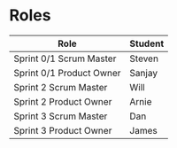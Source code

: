 # Roles

| Role                     | Student |
| ------------------------ | ------- |
| Sprint 0/1 Scrum Master  | Steven  |
| Sprint 0/1 Product Owner | Sanjay  |
| Sprint 2 Scrum Master    | Will    |
| Sprint 2 Product Owner   | Arnie   |
| Sprint 3 Scrum Master    | Dan     |
| Sprint 3 Product Owner   | James   |


